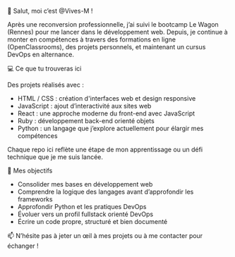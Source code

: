 👋 Salut, moi c’est @Vives-M !

Après une reconversion professionnelle, j’ai suivi le bootcamp Le Wagon (Rennes) pour me lancer dans le développement web. Depuis, je continue à monter en compétences à travers des formations en ligne (OpenClassrooms), des projets personnels, et maintenant un cursus DevOps en alternance.

💻 Ce que tu trouveras ici

Des projets réalisés avec :

- HTML / CSS : création d'interfaces web et design responsive
- JavaScript : ajout d’interactivité aux sites web
- React : une approche moderne du front-end avec JavaScript
- Ruby : développement back-end orienté objets
- Python : un langage que j’explore actuellement pour élargir mes compétences

Chaque repo ici reflète une étape de mon apprentissage ou un défi technique que je me suis lancée.

🚀 Mes objectifs

- Consolider mes bases en développement web
- Comprendre la logique des langages avant d’approfondir les frameworks
- Approfondir Python et les pratiques DevOps
- Évoluer vers un profil fullstack orienté DevOps
- Écrire un code propre, structuré et bien documenté

📫 N’hésite pas à jeter un œil à mes projets ou à me contacter pour échanger !

